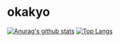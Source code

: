 # okakyo
[![Anurag's github stats](https://github-readme-stats.vercel.app/api?username=okakyo&show_icons=tru&count_private=truee)](https://github.com/anuraghazra/github-readme-stats)
[![Top Langs](https://github-readme-stats.vercel.app/api/top-langs/?username=okakyo)](https://github.com/anuraghazra/github-readme-stats)
